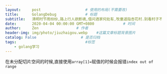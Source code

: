 ```yaml
---
layout:     post                    # 使用的布局(不需要改)
title:      GolangDebug             # 标题
subtitle:   清明时节雨纷纷,路上行人欲断魂,借问酒家何处有,牧童遥指杏花村.别看村子不咋大呀,有山有水有树林,邻里相亲挺和睦,老少爷们更合群. #副标题
date:       2020-04-04 00:00:00 GMT+0800             # 时间
author:     Zen                 # 作者
header-img: img/photo/jiuzhaigou.webp    #这篇文章标题背景图片
catalog: False                    # 是否归档
tags:                               #标签
    - golang学习
---
```

在未分配切片空间的时候,直接使用`array[1]=`赋值的时候会报错`index out of range`
